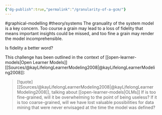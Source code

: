 ```yaml
---
{"dg-publish":true,"permalink":"/granularity-of-a-gcm/"}
---
```


#graphical-modelling 
#theory/systems 
The granuality of the system model is a key concern. Too course a grain may lead to a loss of fidelity that means important insights could be missed, and too fine a grain may render the model incomprehensible. 

Is fidelity a better word?

This challenge has been outlined in the context of [[open-learner-models\|Open Learner Models]] [[Sources/@kayLifelongLearnerModeling2008\|@kayLifelongLearnerModeling2008]]:
> [!quote] [[Sources/@kayLifelongLearnerModeling2008\|@kayLifelongLearnerModeling2008]], talking about [[open-learner-models\|OLMs]]
> If is too fine-grained, will it be overwhelming to the point of being useless? If it is too coarse-grained, will we have lost valuable possibilities for data mining that were never envisaged at the time the model was defined?